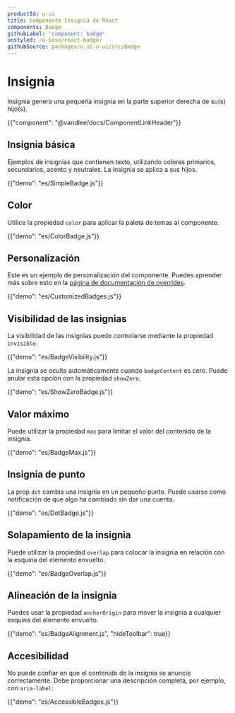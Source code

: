 ```yaml
---
productId: u-ui
title: Componente Insignia de React
components: Badge
githubLabel: 'component: badge'
unstyled: /u-base/react-badge/
githubSource: packages/u_ui-u-ui/src/Badge
---
```


# Insignia

<p class="description">Insignia genera una pequeña insignia en la parte superior derecha de su(s) hijo(s).</p>

{{"component": "@vandlee/docs/ComponentLinkHeader"}}

## Insignia básica

Ejemplos de insignias que contienen texto, utilizando colores primarios, secundarios, acento y neutrales. La insignia se aplica a sus hijos.

{{"demo": "es/SimpleBadge.js"}}

## Color

Utilice la propiedad `color` para aplicar la paleta de temas al componente.

{{"demo": "es/ColorBadge.js"}}

## Personalización

Este es un ejemplo de personalización del componente.
Puedes aprender más sobre esto en la [página de documentación de overrides](/u-ui/customization/how-to-customize/).

{{"demo": "es/CustomizedBadges.js"}}

## Visibilidad de las insignias

La visibilidad de las insignias puede controlarse mediante la propiedad `invisible`.

{{"demo": "es/BadgeVisibility.js"}}

La insignia se oculta automáticamente cuando `badgeContent` es cero. Puede anular esta opción con la propiedad `showZero`.

{{"demo": "es/ShowZeroBadge.js"}}

## Valor máximo

Puede utilizar la propiedad `max` para limitar el valor del contenido de la insignia.

{{"demo": "es/BadgeMax.js"}}

## Insignia de punto

La prop `dot` cambia una insignia en un pequeño punto. Puede usarse como notificación de que algo ha cambiado sin dar una cuenta.

{{"demo": "es/DotBadge.js"}}

## Solapamiento de la insignia

Puede utilizar la propiedad `overlap` para colocar la insignia en relación con la esquina del elemento envuelto.

{{"demo": "es/BadgeOverlap.js"}}

## Alineación de la insignia

Puedes usar la propiedad `anchorOrigin` para mover la insignia a cualquier esquina del elemento envuelto.

{{"demo": "es/BadgeAlignment.js", "hideToolbar": true}}

## Accesibilidad

No puede confiar en que el contenido de la insignia se anuncie correctamente.
Debe proporcionar una descripción completa, por ejemplo, con `aria-label`:

{{"demo": "es/AccessibleBadges.js"}}